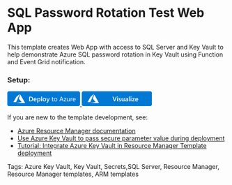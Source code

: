 # SQL Password Rotation Test Web App

This template creates Web App with access to SQL Server and Key Vault to help demonstrate Azure SQL password rotation in Key Vault using Function and Event Grid notification.

###  Setup:

<a href="https://portal.azure.com/#create/Microsoft.Template/uri/https%3A%2F%2Fraw.githubusercontent.com%2Fjlichwa%2Fhttps-github.com-jlichwa-KeyVault-Rotation-SQLPassword-Csharp-WebApp%2Fmaster%2Farm-templates%2FWeb-App%2Fazuredeploy.json" target="_blank">
    <img src="https://raw.githubusercontent.com/Azure/azure-quickstart-templates/master/1-CONTRIBUTION-GUIDE/images/deploytoazure.png"/>
</a>
<a href="http://armviz.io/#/?load=https%3A%2F%2Fraw.githubusercontent.com%2Fjlichwa%2Fhttps-github.com-jlichwa-KeyVault-Rotation-SQLPassword-Csharp-WebApp%2Fmaster%2Farm-templates%2FWeb-App%2Fazuredeploy.json" target="_blank">
    <img src="https://raw.githubusercontent.com/Azure/azure-quickstart-templates/master/1-CONTRIBUTION-GUIDE/images/visualizebutton.png"/>
</a>


If you are new to the template development, see:

- [Azure Resource Manager documentation](https://docs.microsoft.com/en-us/azure/azure-resource-manager/)
- [Use Azure Key Vault to pass secure parameter value during deployment](https://docs.microsoft.com/azure/azure-resource-manager/resource-manager-keyvault-parameter)
- [Tutorial: Integrate Azure Key Vault in Resource Manager Template deployment](https://docs.microsoft.com/azure/azure-resource-manager/resource-manager-tutorial-use-key-vault)

Tags: Azure Key Vault, Key Vault, Secrets,SQL Server, Resource Manager, Resource Manager templates, ARM templates
